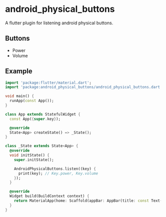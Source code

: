 # android_physical_buttons

A flutter plugin for listening android physical buttons.

## Buttons

- Power
- Volume

## Example

```dart
import 'package:flutter/material.dart';
import 'package:android_physical_buttons/android_physical_buttons.dart';

void main() {
  runApp(const App());
}

class App extends StatefulWidget {
  const App({super.key});

  @override
  State<App> createState() => _State();
}

class _State extends State<App> {
  @override
  void initState() {
    super.initState();

    AndroidPhysicalButtons.listen((key) {
      print(key); // Key.power, Key.volume
    });
  }

  @override
  Widget build(BuildContext context) {
    return MaterialApp(home: Scaffold(appBar: AppBar(title: const Text('Android Physical Buttons'))));
  }
}
```

